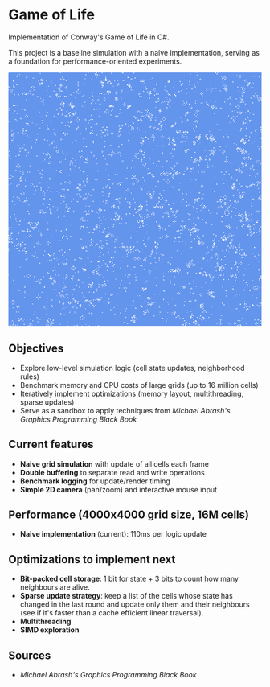 # Game of Life

Implementation of Conway's Game of Life in C#. 

This project is a baseline simulation with a naive implementation, serving as a foundation for performance-oriented experiments.

![Simulation demo](Pictures/GOL.gif)



## Objectives

- Explore low-level simulation logic (cell state updates, neighborhood rules)
- Benchmark memory and CPU costs of large grids (up to 16 million cells)
- Iteratively implement optimizations (memory layout, multithreading, sparse updates)
- Serve as a sandbox to apply techniques from *Michael Abrash's Graphics Programming Black Book*


## Current features

- **Naive grid simulation** with update of all cells each frame
- **Double buffering** to separate read and write operations
- **Benchmark logging** for update/render timing
- **Simple 2D camera** (pan/zoom) and interactive mouse input


## Performance (4000x4000 grid size, 16M cells)

- **Naive implementation** (current): 110ms per logic update


## Optimizations to implement next

- **Bit-packed cell storage**: 1 bit for state + 3 bits to count how many neighbours are alive. 
- **Sparse update strategy**: keep a list of the cells whose state has changed in the last round and update only them and their neighbours (see if it's faster than a cache efficient linear traversal). 
- **Multithreading**
- **SIMD exploration**


## Sources

- *Michael Abrash's Graphics Programming Black Book*

